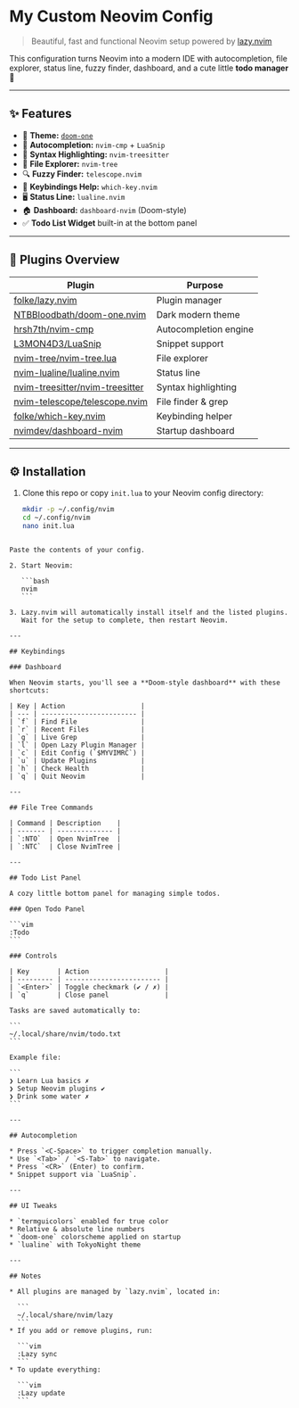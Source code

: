 # My Custom Neovim Config

> Beautiful, fast and functional Neovim setup powered by [lazy.nvim](https://github.com/folke/lazy.nvim)

This configuration turns Neovim into a modern IDE with autocompletion, file explorer, status line, fuzzy finder, dashboard, and a cute little **todo manager** 🩷  

---

## ✨ Features

- 🎨 **Theme:** [`doom-one`](https://github.com/NTBBloodbath/doom-one.nvim)
- 🧠 **Autocompletion:** `nvim-cmp` + `LuaSnip`
- 🌳 **Syntax Highlighting:** `nvim-treesitter`
- 📂 **File Explorer:** `nvim-tree`
- 🔍 **Fuzzy Finder:** `telescope.nvim`
- 🧭 **Keybindings Help:** `which-key.nvim`
- 🖥️ **Status Line:** `lualine.nvim`
- 🏠 **Dashboard:** `dashboard-nvim` (Doom-style)
- ✅ **Todo List Widget** built-in at the bottom panel

---

## 🧩 Plugins Overview

| Plugin | Purpose |
|--------|----------|
| [folke/lazy.nvim](https://github.com/folke/lazy.nvim) | Plugin manager |
| [NTBBloodbath/doom-one.nvim](https://github.com/NTBBloodbath/doom-one.nvim) | Dark modern theme |
| [hrsh7th/nvim-cmp](https://github.com/hrsh7th/nvim-cmp) | Autocompletion engine |
| [L3MON4D3/LuaSnip](https://github.com/L3MON4D3/LuaSnip) | Snippet support |
| [nvim-tree/nvim-tree.lua](https://github.com/nvim-tree/nvim-tree.lua) | File explorer |
| [nvim-lualine/lualine.nvim](https://github.com/nvim-lualine/lualine.nvim) | Status line |
| [nvim-treesitter/nvim-treesitter](https://github.com/nvim-treesitter/nvim-treesitter) | Syntax highlighting |
| [nvim-telescope/telescope.nvim](https://github.com/nvim-telescope/telescope.nvim) | File finder & grep |
| [folke/which-key.nvim](https://github.com/folke/which-key.nvim) | Keybinding helper |
| [nvimdev/dashboard-nvim](https://github.com/nvimdev/dashboard-nvim) | Startup dashboard |

---

## ⚙️ Installation

1. Clone this repo or copy `init.lua` to your Neovim config directory:
   ```bash
   mkdir -p ~/.config/nvim
   cd ~/.config/nvim
   nano init.lua
````

Paste the contents of your config.

2. Start Neovim:

   ```bash
   nvim
   ```

3. Lazy.nvim will automatically install itself and the listed plugins.
   Wait for the setup to complete, then restart Neovim.

---

## Keybindings

### Dashboard

When Neovim starts, you'll see a **Doom-style dashboard** with these shortcuts:

| Key | Action                   |
| --- | ------------------------ |
| `f` | Find File                |
| `r` | Recent Files             |
| `g` | Live Grep                |
| `l` | Open Lazy Plugin Manager |
| `c` | Edit Config (`$MYVIMRC`) |
| `u` | Update Plugins           |
| `h` | Check Health             |
| `q` | Quit Neovim              |

---

## File Tree Commands

| Command | Description    |
| ------- | -------------- |
| `:NTO`  | Open NvimTree  |
| `:NTC`  | Close NvimTree |

---

## Todo List Panel

A cozy little bottom panel for managing simple todos.

### Open Todo Panel

```vim
:Todo
```

### Controls

| Key       | Action                   |
| --------- | ------------------------ |
| `<Enter>` | Toggle checkmark (✔ / ✗) |
| `q`       | Close panel              |

Tasks are saved automatically to:

```
~/.local/share/nvim/todo.txt
```

Example file:

```
❯ Learn Lua basics ✗
❯ Setup Neovim plugins ✔
❯ Drink some water ✗
```

---

## Autocompletion

* Press `<C-Space>` to trigger completion manually.
* Use `<Tab>` / `<S-Tab>` to navigate.
* Press `<CR>` (Enter) to confirm.
* Snippet support via `LuaSnip`.

---

## UI Tweaks

* `termguicolors` enabled for true color
* Relative & absolute line numbers
* `doom-one` colorscheme applied on startup
* `lualine` with TokyoNight theme

---

## Notes

* All plugins are managed by `lazy.nvim`, located in:

  ```
  ~/.local/share/nvim/lazy
  ```
* If you add or remove plugins, run:

  ```vim
  :Lazy sync
  ```
* To update everything:

  ```vim
  :Lazy update
  ```
